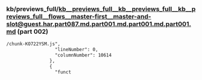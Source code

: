 ### kb/previews_full/kb__previews_full__kb__previews_full__kb__previews_full__flows__master-first__master-and-slot@guest.har.part087.md.part001.md.part001.md.part001.md (part 002)

```md
/chunk-KO722YSM.js",
                  "lineNumber": 0,
                  "columnNumber": 10614
                },
                {
                  "funct
```

```
